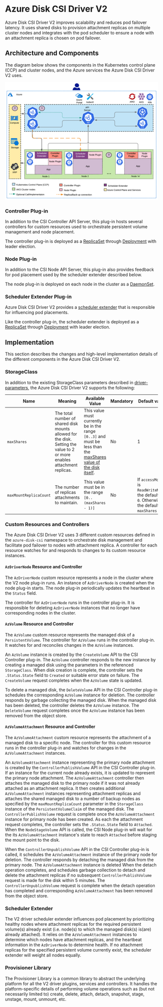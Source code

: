 # Azure Disk CSI Driver V2

Azure Disk CSI Driver V2 improves scalability and reduces pod failover latency. It uses shared disks to provision attachment replicas on multiple cluster nodes and integrates with the pod scheduler to ensure a node with an attachment replica is chosen on pod failover.

## Architecture and Components

The diagram below shows the components in the Kubernetes control plane (CCP) and cluster nodes, and the Azure services the Azure Disk CSI Driver V2 uses.

![V2 Architecture](images/csi_driver_v2.png)

### Controller Plug-in

In addition to the CSI Controller API Server, this plug-in hosts several controllers for custom resources used to orchestrate persistent volume management and node placement.

The controller plug-in is deployed as a [ReplicaSet](https://kubernetes.io/docs/concepts/workloads/controllers/replicaset/) through [Deployment](https://kubernetes.io/docs/concepts/workloads/controllers/deployment/) with leader election.

### Node Plug-in

In addition to the CSI Node API Server, this plug-in also provides feedback for pod placement used by the scheduler extender described below.

The node plug-in is deployed on each node in the cluster as a [DaemonSet](https://kubernetes.io/docs/concepts/workloads/controllers/daemonset/).

### Scheduler Extender Plug-in

Azure Disk CSI Driver V2 provides a [scheduler extender](https://github.com/kubernetes/community/blob/master/contributors/design-proposals/scheduling/scheduler_extender.md) that is responsible for influencing pod placements.

Like the controller plug-in, the scheduler extender is deployed as a [ReplicaSet](https://kubernetes.io/docs/concepts/workloads/controllers/replicaset/) through [Deployment](https://kubernetes.io/docs/concepts/workloads/controllers/deployment/) with leader election.

## Implementation

This section describes the changes and high-level implementation details of the different components in the Azure Disk CSI Driver V2.

### StorageClass

In addition to the existing StorageClass parameters described in [driver-parameters](driver-parameters.md), the Azure Disk CSI Driver V2 supports the following:

| Name | Meaning  | Available Value | Mandatory | Default value |
|------|----------|-----------------|-----------|---------------|
| `maxShares` | The total number of shared disk mounts allowed for the disk. Setting the value to 2 or more enables attachment replicas. | This value must currently be in the range `[0..3]` and must be less than the [maxShares value of the disk itself](https://docs.microsoft.com/en-us/azure/virtual-machines/disks-shared).  | No | 1 |
| `maxMountReplicaCount` | The number of replicas attachments to maintain. | This value must be in the range `[0..(maxShares - 1)]` | No | If `accessMode` is `ReadWriteMany`, the default is `0`. Otherwise, the default is `maxShares - 1` |

### Custom Resources and Controllers

The Azure Disk CSI Driver V2 uses 3 different custom resources defined in the `azure-disk-csi` namespace to orchestrate disk management and facilitate pod failover to nodes with attachment replica. A controller for each resource watches for and responds to changes to its custom resource instances.

#### `AzDriverNode` Resource and Controller

The `AzDriverNode` custom resource represents a node in the cluster where the V2 node plug-in runs. An instance of `AzDriverNode` is created when the node plug-in starts. The node plug-in periodically updates the heartbeat in the `Status` field.

The controller for `AzDriverNode` runs in the controller plug-in. It is responsible for deleting `AzDriverNode` instances that no longer have corresponding nodes in the cluster.

#### `AzVolume` Resource and Controller

The `AzVolume` custom resource represents the managed disk of a `PersistentVolume`. The controller for `AzVolume` runs in the controller plug-in. It watches for and reconciles changes in the `AzVolume` instances.

An `AzVolume` instance is created by the `CreateVolume` API to the CSI Controller plug-in. The `AzVolume` controller responds to the new instance by creating a managed disk using the parameters in the referenced `StorageClass`. When disk creation is complete, the controller sets the `.Status.State` field to `Created` or suitable error state on failure. The `CreateVolume` request completes when the `AzVolume` state is updated.

To delete a managed disk, the `DeleteVolume` API in the CSI Controller plug-in schedules the corresponding `AzVolume` instance for deletion. The controller responds by garbage collecting the managed disk. When the managed disk has been deleted, the controller deletes the `AzVolume` instance. The `DeleteVolume` request completes once the `AzVolume` instance has been removed from the object store.

#### `AzVolumeAttachment` Resource and Controller

The `AzVolumeAttachment` custom resource represents the attachment of a managed disk to a specific node. The controller for this custom resource runs in the controller plug-in and watches for changes in the `AzVolumeAttachment` instances.

An `AzVolumeAttachment` instance representing the primary node attachment is created by the `ControllerPublishVolume` API in the CSI Controller plug-in. If an instance for the current node already exists, it is updated to represent the primary node attachment. The `AzVolumeAttachment` controller then attaches the managed disk to the primary node if it was not already attached as an attachment replica. It then creates additional `AzVolumeAttachment` instances representing attachment replicas and attaches the shared managed disk to a number of backup nodes as specified by the `maxMountReplicaCount` parameter in the `StorageClass` instance of the `PersistentVolumeClaim` of the managed disk. The `ControllerPublishVolume` request is complete once the `AzVolumeAttachment` instance for primary node has been created. As each the attachment request completes, the controller sets the `.Status.State` field to `Attached`. When the `NodeStageVolume` API is called, the CSI Node plug-in will wait for the its `AzVolumeAttachment` instance's state to reach `Attached` before staging the mount point to the disk.

When the `ControllerUnpublishVolume` API in the CSI Controller plug-in is called, it schedules the `AzVolumeAttachment` instance of the primary node for deletion. The controller responds by detaching the managed disk from the primary node. The `AzVolumeAttachment` instance is deleted When the detach operation completes, and schedules garbage collection to detach and delete the attachment replicas if no subsequent `ControllerPublishVolume` request is made for the disk within 5 minutes. The `ControllerUnpublishVolume` request is complete when the detach operation has completed and corresponding `AzVolumeAttachment` has been removed from the object store.

### Scheduler Extender

The V2 driver scheduler extender influences pod placement by prioritizing healthy nodes where attachment replicas for the required persistent volume(s) already exist (i.e. node(s) to which the managed disk(s) is(are) already attached). It relies on the `AzVolumeAttachment` instances to determine which nodes have attachment replicas, and the heartbeat information in the `AzDriverNode` to determine health. If no attachment replicas for the specified persistent volume currently exist, the scheduler extender will weight all nodes equally.

### Provisioner Library

The Provisioner Library is a common library to abstract the underlying platform for all the V2 driver plugins, services and controllers. It handles the platform-specific details of performing volume operations such as (but not necessarily limited to) create, delete, attach, detach, snapshot, stage, unstage, mount, unmount, etc.
